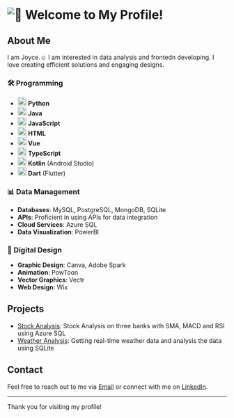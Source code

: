 # ![👋](https://img.icons8.com/color/48/000000/hand.png) Welcome to My Profile!

## About Me
I am Joyce.☺️
I am interested in data analysis and frontedn developing. 
I love creating efficient solutions and engaging designs.

### 🛠️ Programming
- <img src="https://github.com/user-attachments/assets/26718242-2429-4f1a-b1cc-8d5800607dff" width="20"> **Python**
- <img src="https://github.com/user-attachments/assets/54a02004-441b-4ce0-b833-2d0124fff005" width="20"> **Java**
- <img src="https://github.com/user-attachments/assets/346d1f5a-f9fe-4199-9786-2533d8a545a0" width="20"> **JavaScript**
- <img src="https://github.com/user-attachments/assets/55b9db77-6640-4ec7-b135-d973f8c8f849" width="20"> **HTML**
- <img src="https://github.com/user-attachments/assets/2f881a6b-1a63-4035-82eb-bd265343716c" width="20"> **Vue**
- <img src="https://github.com/user-attachments/assets/f16eabf9-2610-4460-8344-68d08f978e4a" width="20"> **TypeScript**
- <img src="https://github.com/user-attachments/assets/3f482e3f-ece2-4e29-acfe-66c819dbed75" width="20"> **Kotlin** (Android Studio)
- <img src="https://github.com/user-attachments/assets/eab8fb85-5f47-4eda-a916-95686b3d03c0" width="20"> **Dart** (Flutter)

### 📊 Data Management
- **Databases**: MySQL, PostgreSQL, MongoDB, SQLite
- **APIs**: Proficient in using APIs for data integration
- **Cloud Services**: Azure SQL
- **Data Visualization**: PowerBI

### 🎨 Digital Design
- **Graphic Design**: Canva, Adobe Spark
- **Animation**: PowToon
- **Vector Graphics**: Vectr
- **Web Design**: Wix

## Projects
- [Stock Analysis](https://github.com/joycemak-w/Stock-Analysis): Stock Analysis on three banks with SMA, MACD and RSI using Azure SQL
- [Weather Analysis](https://github.com/joycemak-w/Weather): Getting real-time weather data and analysis the data using SQLite

## Contact
Feel free to reach out to me via [Email](joycemakwaihang128@gmail.com) or connect with me on [LinkedIn](linkedin.com/in/joyce-mak-53007b330).

---

Thank you for visiting my profile!
